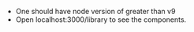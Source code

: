 - One should have node version of greater than v9
- Open localhost:3000/library to see the components.
